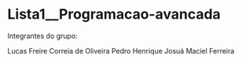 # Lista1__Programacao-avancada

Integrantes do grupo:

Lucas Freire Correia de Oliveira
Pedro Henrique Josuá Maciel Ferreira
